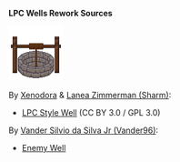 **LPC Wells Rework Sources**

![Preview](PNG/32x32/well_hoist.png)

By [Xenodora](https://opengameart.org/user/5683) & [Lanea Zimmerman (Sharm)](https://opengameart.org/user/1727):
- [LPC Style Well](https://opengameart.org/node/17451) (CC BY 3.0 / GPL 3.0)

By [Vander Silvio da Silva Jr (Vander96)](https://opengameart.org/user/2486):
- [Enemy Well](https://opengameart.org/node/18884)
